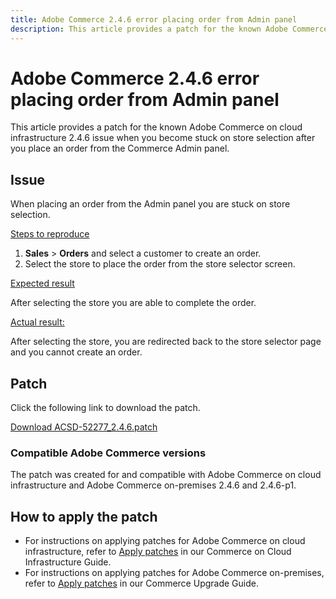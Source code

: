 ```yaml
---
title: Adobe Commerce 2.4.6 error placing order from Admin panel
description: This article provides a patch for the known Adobe Commerce on cloud infrastructure 2.4.6 issue when you become stuck on store selection after you place an order from the Commerce Admin panel.
---
```


# Adobe Commerce 2.4.6 error placing order from Admin panel

This article provides a patch for the known Adobe Commerce on cloud infrastructure 2.4.6 issue when you become stuck on store selection after you place an order from the Commerce Admin panel.

## Issue

When placing an order from the Admin panel you are stuck on store selection.

<u>Steps to reproduce</u>

1. **Sales** > **Orders** and select a customer to create an order.
2. Select the store to place the order from the store selector screen.

<u>Expected result</u>

After selecting the store you are able to complete the order.

<u>Actual result:</u>

After selecting the store, you are redirected back to the store selector page and you cannot create an order.

## Patch

Click the following link to download the patch.

 [Download ACSD-52277_2.4.6.patch](/assets/ACSD-52277_2.4.6.patch)

### Compatible Adobe Commerce versions

The patch was created for and compatible with Adobe Commerce on cloud infrastructure and Adobe Commerce on-premises 2.4.6 and 2.4.6-p1.

## How to apply the patch

* For instructions on applying patches for Adobe Commerce on cloud infrastructure, refer to [Apply patches](/docs/commerce-cloud-service/user-guide/develop/upgrade/apply-patches.html) in our Commerce on Cloud Infrastructure Guide. 
* For instructions on applying patches for Adobe Commerce on-premises, refer to [Apply patches](/docs/commerce-operations/upgrade-guide/patches/apply.html?lang=en#composer) in our Commerce Upgrade Guide.

